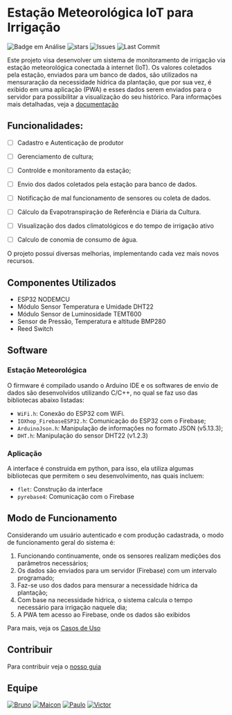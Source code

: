 # Estação Meteorológica IoT para Irrigação

![Badge em Análise](https://img.shields.io/badge/Status-Prototipagem-darkgreen?logoColor=7834cd&labelColor=white&style=for-the-badge)
![stars](https://img.shields.io/github/stars/maiconrp/Estacao-Meterorologic.svg?labelColor=white&color=darkgreen&style=for-the-badge)
![Issues](https://img.shields.io/github/issues/maiconrp/Estacao-Meterorologic?labelColor=white&color=darkgreen&style=for-the-badge)
![Last Commit](https://img.shields.io/github/last-commit/maiconrp/Estacao-Meterorologic?display_timestamp=committer&labelColor=white&color=darkgreen&style=for-the-badge)

Este projeto visa desenvolver um sistema de monitoramento de irrigação via estação meteorológica conectada à internet (IoT). Os valores coletados pela estação, enviados para um banco de dados, são utilizados na mensuraração da necessidade hídrica da plantação, que por sua vez, é exibido em uma aplicação (PWA)  e esses dados serem enviados para o servidor para possibilitar a visualização do seu histórico. Para informações mais detalhadas, veja a [documentação][docs]

## Funcionalidades:
* [ ] Cadastro e Autenticação de produtor
* [ ] Gerenciamento de cultura;
* [ ] Controlde e monitoramento da estação;
* [ ] Envio dos dados coletados pela estação para banco de dados.
* [ ] Notificação de mal funcionamento de sensores ou coleta de dados.
* [ ] Cálculo da Evapotranspiração de Referência e Diária da Cultura.
* [ ] Visualização dos dados climatológicos e do tempo de irrigação ativo
* [ ] Calculo de conomia de consumo de água.


O projeto possui diversas melhorias, implementando cada vez mais novos recursos. 

## Componentes Utilizados

* ESP32 NODEMCU
* Módulo Sensor Temperatura e Umidade DHT22
* Módulo Sensor de Luminosidade TEMT600
* Sensor de Pressão, Temperatura e altitude BMP280
* Reed Switch

## Software 
### Estação Meteorológica

O firmware é compilado usando o Arduino IDE e os softwares de envio de dados são desenvolvidos utilizando C/C++, no qual se faz uso das bibliotecas abaixo listadas: 

* `WiFi.h`: Conexão do ESP32 com WiFi.
* `IOXhop_FirebaseESP32.h`: Comunicação do ESP32 com o Firebase;
* `ArduinoJson.h`: Manipulação de informações no formato JSON (v5.13.3);
* `DHT.h`: Manipulação do sensor DHT22 (v1.2.3)

### Aplicação
A interface é construida em python, para isso, ela utiliza algumas bibliotecas que permitem o seu desenvolvimento, nas quais incluem:

* `flet`: Construção da interface
* `pyrebase4`: Comunicação com o Firebase

## Modo de Funcionamento 

Considerando um usuário autenticado e com produção cadastrada, o modo de funcionamento geral do sistema é:

1. Funcionando continuamente, onde os sensores realizam medições dos parâmetros necessários;
2. Os dados são enviados para um servidor (Firebase) com um intervalo programado;
3. Faz-se uso dos dados para mensurar a necessidade hídrica da plantação;
4. Com base na necessidade hidrica, o sistema calcula o tempo necessário para irrigação naquele dia;
5. A PWA tem acesso ao Firebase, onde os dados são exibidos

Para mais, veja os [Casos de Uso][casos de uso]

## Contribuir
Para contribuir veja o [nosso guia][guia]

## Equipe
[![Bruno](https://img.shields.io/badge/Bruno%20Reis-darkgreen?style=for-the-badge&logo=clipboard-list&logoColor=white)](https://github.com/brunoreisx)
[![Maicon](https://img.shields.io/badge/Maicon%20Robert-darkgreen?style=for-the-badge&logo=clipboard-list&logoColor=white)](https://github.com/maiconrp)
[![Paulo](https://img.shields.io/badge/Paulo%20César-darkgreen?style=for-the-badge&logo=clipboard-list&logoColor=white)](https://github.com/Soneca-Zzz)
[![Victor](https://img.shields.io/badge/Victor%20Fonteles-darkgreen?style=for-the-badge&logo=clipboard-list&logoColor=white)](https://github.com/Voctor-367)

[docs]: https://github.com/maiconrp/***REMOVED***a/tree/master/docs
[casos de uso]: https://github.com/maiconrp/***REMOVED***a/blob/master/docs/Doc%20de%20visao/Doc%20de%20Vis%C3%A3o%20-%20Esta%C3%A7%C3%A3o%20Meteorol%C3%B3gica.pdf
[guia]: https://github.com/maiconrp/***REMOVED***a/tree/master/guia#readme

